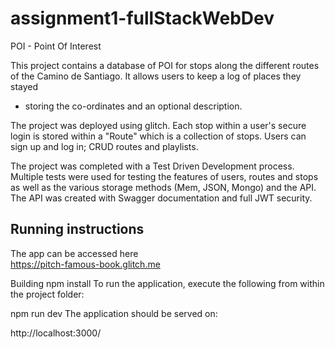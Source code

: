 # assignment1-fullStackWebDev

POI - Point Of Interest

This project contains a database of POI for stops along the different routes of the Camino de Santiago. It allows users to keep a log of places they stayed
- storing the co-ordinates and an optional description.

The project was deployed using glitch. Each stop within a user's secure login is stored within a "Route" which is a collection of stops. Users can sign up and log in;
CRUD routes and playlists.

The project was completed with a Test Driven Development process. Multiple tests were used for testing the features of users, routes and stops as well as the various
 storage methods (Mem, JSON, Mongo) and the API. The API was created with Swagger documentation and full JWT security.

## Running instructions
The app can be accessed here  
https://pitch-famous-book.glitch.me

Building
npm install
To run the application, execute the following from within the project folder:

npm run dev
The application should be served on:

http://localhost:3000/



